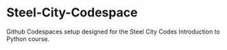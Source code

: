 # Steel-City-Codespace
Github Codespaces setup designed for the Steel City Codes Introduction to Python course.
